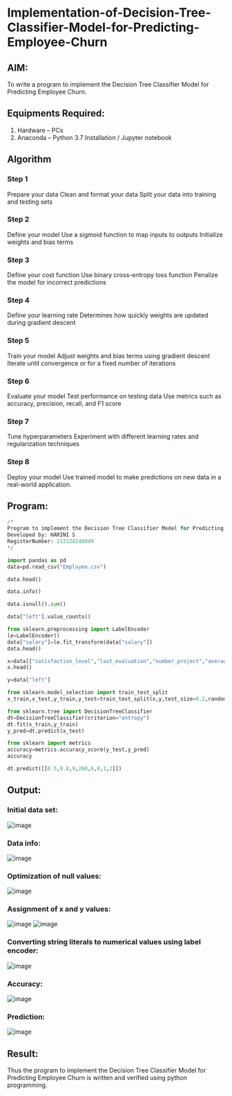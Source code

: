 # Implementation-of-Decision-Tree-Classifier-Model-for-Predicting-Employee-Churn
## AIM:
To write a program to implement the Decision Tree Classifier Model for Predicting Employee Churn.

## Equipments Required:
1. Hardware – PCs
2. Anaconda – Python 3.7 Installation / Jupyter notebook

## Algorithm

### Step 1
Prepare your data
Clean and format your data
Split your data into training and testing sets
### Step 2

Define your model
Use a sigmoid function to map inputs to outputs
Initialize weights and bias terms
### Step 3
Define your cost function
Use binary cross-entropy loss function
Penalize the model for incorrect predictions

### Step 4
Define your learning rate
Determines how quickly weights are updated during gradient descent

### Step 5
Train your model
Adjust weights and bias terms using gradient descent
Iterate until convergence or for a fixed number of iterations

### Step 6
Evaluate your model
Test performance on testing data
Use metrics such as accuracy, precision, recall, and F1 score

### Step 7
Tune hyperparameters
Experiment with different learning rates and regularization techniques

### Step 8
Deploy your model
Use trained model to make predictions on new data in a real-world application.

## Program:
```py
/*
Program to implement the Decision Tree Classifier Model for Predicting Employee Churn.
Developed by: HARINI S
RegisterNumber: 212224240049
*/

import pandas as pd
data=pd.read_csv("Employee.csv")

data.head()

data.info()

data.isnull().sum()

data["left"].value_counts()

from sklearn.preprocessing import LabelEncoder
le=LabelEncoder()
data["salary"]=le.fit_transform(data["salary"])
data.head()

x=data[["satisfaction_level","last_evaluation","number_project","average_montly_hours","time_spend_company","Work_accident","promotion_last_5years","salary"]]
x.head()

y=data["left"]

from sklearn.model_selection import train_test_split
x_train,x_test,y_train,y_test=train_test_split(x,y,test_size=0.2,random_state=100)

from sklearn.tree import DecisionTreeClassifier
dt=DecisionTreeClassifier(criterion="entropy")
dt.fit(x_train,y_train)
y_pred=dt.predict(x_test)

from sklearn import metrics
accuracy=metrics.accuracy_score(y_test,y_pred)
accuracy

dt.predict([[0.5,0.8,9,260,6,0,1,2]])
```
## Output:
### Initial data set:
![image](https://github.com/MukeshVelmurugan/Implementation-of-Decision-Tree-Classifier-Model-for-Predicting-Employee-Churn/assets/118707363/fece68b1-d00d-4ea2-8e08-cb6f15bac397)

### Data info:
![image](https://github.com/MukeshVelmurugan/Implementation-of-Decision-Tree-Classifier-Model-for-Predicting-Employee-Churn/assets/118707363/b515f41e-f9bd-419d-ab87-9e9a0067a618)

### Optimization of null values:
![image](https://github.com/MukeshVelmurugan/Implementation-of-Decision-Tree-Classifier-Model-for-Predicting-Employee-Churn/assets/118707363/3238ef75-0ed5-4fef-b346-bf637b52d659)

### Assignment of x and y values:
![image](https://github.com/MukeshVelmurugan/Implementation-of-Decision-Tree-Classifier-Model-for-Predicting-Employee-Churn/assets/118707363/064ce9d9-aadc-4417-9271-642ac679f330)
![image](https://github.com/MukeshVelmurugan/Implementation-of-Decision-Tree-Classifier-Model-for-Predicting-Employee-Churn/assets/118707363/71208bc0-66ce-4d89-924c-1c55ef1a62d2)

### Converting string literals to numerical values using label encoder:
![image](https://github.com/MukeshVelmurugan/Implementation-of-Decision-Tree-Classifier-Model-for-Predicting-Employee-Churn/assets/118707363/3bc2e1c8-78e4-476b-8f46-5b91915f98b5)

### Accuracy:

![image](https://github.com/MukeshVelmurugan/Implementation-of-Decision-Tree-Classifier-Model-for-Predicting-Employee-Churn/assets/118707363/554b33d9-0e67-470b-b32d-b18d61735f12)

### Prediction:
![image](https://github.com/MukeshVelmurugan/Implementation-of-Decision-Tree-Classifier-Model-for-Predicting-Employee-Churn/assets/118707363/45ce7119-f0e2-45e9-b067-2c1ebece50ef)


## Result:
Thus the program to implement the  Decision Tree Classifier Model for Predicting Employee Churn is written and verified using python programming.
